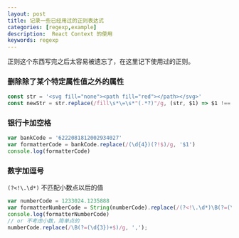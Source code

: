 ```yaml
---  
layout: post  
title: 记录一些已经用过的正则表达式
categories: [regexp,example] 
description:  React Context 的使用
keywords: regexp  
---  
```


正则这个东西写完之后太容易被遗忘了，在这里记下使用过的正则。

### 删除除了某个特定属性值之外的属性
```js
const str = '<svg fill="none"><path fill="red"></path></svg>'
const newStr = str.replace(/fill\s*\=\s*"(.*?)"/g, (str, $1) => $1 !== 'none' ? '' : str).replace(/\s+(fill)\s+/,' ')
```

### 银行卡加空格

```js
var bankCode = '6222081812002934027'
var formatterCode = bankCode.replace(/(\d{4})(?!$)/g, '$1')
console.log(formatterCode)
```

### 数字加逗号
`(?<!\.\d*)` 不匹配小数点以后的值
```js
var numberCode = 1233024.1235888
var formatterNumberCode = String(numberCode).replace(/(?<!\.\d*)\B(?=(\d{3})+(?!\d))/g, ',')
console.log(formatterNumberCode)
// or 不考虑小数，简单点的
numberCode.replace(/\B(?=(\d{3})+$)/g, ',');
```
